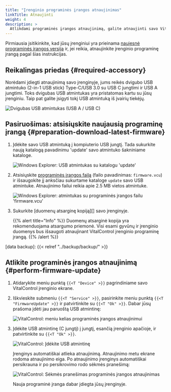 ```yaml
---
title: "Įrenginio programinės įrangos atnaujinimas"
linkTitle: Atnaujinti
weight: 4
description: >
  Atlikdami programinės įrangos atnaujinimą, galite atnaujinti savo VitalControl įrenginio programinę įrangą į naujausias galimas versijas.
---
```

Pirmiausia įsitikinkite, kad jūsų įrenginiui yra prieinama [naujesnė programinės įrangos versija](../versions/) ir, jei reikia, atnaujinkite įrenginio programinę įrangą pagal šias instrukcijas.

## Reikalingas priedas {#required-accessory}

Norėdami įdiegti atnaujinimą savo įrenginyje, jums reikės dvigubo USB atmintuko (2-in-1 USB stick) Type-C/USB 3.0 su USB C jungtimi ir USB A jungtimi. Toks dvigubas USB atmintukas yra pristatomas kartu su jūsų įrenginiu. Taip pat galite įsigyti tokį USB atmintuką iš įvairių tiekėjų.

![Dvigubas USB atmintukas (USB A / USB C)](/images/firmware/update/usb-dual-stick.svg "Dvigubas USB atmintukas")

## Pasiruošimas: atsisiųskite naujausią programinę įrangą {#preparation-download-latest-firmware}

1. Įdėkite savo USB atmintuką į kompiuterio USB jungtį. Tada sukurkite naują katalogą pavadinimu 'update' savo atmintuko šakniniame kataloge.

    ![Windows Explorer: USB atmintukas su katalogu 'update'](../images/create-folder-update.png "USB atmintukas: katalogas 'update'")

1. Atsisiųskite [programinės įrangos failą](/download/firmware.vcu) (failo pavadinimas: `firmware.vcu`) ir išsaugokite jį anksčiau sukurtame kataloge `update` savo USB atmintuke. Atnaujinimo failui reikia apie 2.5 MB vietos atmintuke.

    ![Windows Explorer: atmintukas su programinės įrangos failu 'firmware.vcu'](../images/save-firmware-file.png "Atmintukas su programinės įrangos failu")

1. Sukurkite [duomenų atsarginę kopiją][] savo įrenginyje.

    {{% alert title="Info" %}}
Duomenų atsarginė kopija yra rekomenduojama atsargumo priemonė. Visi esami gyvūnų ir įrenginio duomenys bus išsaugoti atnaujinant VitalControl įrenginio programinę įrangą.
    {{% /alert %}}

[data backup]: {{< relref "../backup/backup/" >}}

## Atlikite programinės įrangos atnaujinimą {#perform-firmware-update}

1. Atidarykite meniu punktą `{{<T "Device" >}}` pagrindiniame savo VitalControl įrenginio ekrane.


1. Iškvieskite submeniu `{{<T "Service" >}}`, pasirinkite meniu punktą `{{<T "FirmwareUpdate" >}}` ir patvirtinkite su `{{<T "Ok" >}}`. Dabar jūsų prašoma įdėti jau paruoštą USB atmintinę:

    ![VitalControl: meniu kelias programinės įrangos atnaujinimui](../images/firmware-update.png "Programinės įrangos atnaujinimas")

1. Įdėkite USB atmintinę (C jungtį) į jungtį, esančią įrenginio apačioje, ir patvirtinkite su `{{<T "Ok" >}}`.

    ![VitalControl: Įdėkite USB atmintinę](/images/firmware/update/plug-in-dual-usb-stick.svg "Įdėkite USB atmintinę")

    Įrenginys automatiškai atlieka atnaujinimą. Atnaujinimo metu ekrane rodoma atnaujinimo eiga. Po atnaujinimo įrenginys automatiškai persikrauna ir po persikrovimo rodo sėkmės pranešimą:

   ![VitalControl: Sėkmės pranešimas programinės įrangos atnaujinimas](../images/update-success.png "Sėkmės programinės įrangos atnaujinimas")

   Nauja programinė įranga dabar įdiegta jūsų įrenginyje.

